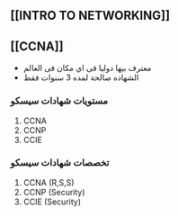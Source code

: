 ## [[INTRO TO NETWORKING]]
## [[CCNA]]
 - معترف بيها دوليا فى اي مكان فى العالم 
 - الشهاده صالحة لمده 3 سنوات فقط

### مستويات شهادات سيسكو
1. CCNA
2. CCNP
3. CCIE


### تخصصات شهادات سيسكو
1. CCNA (R,S,S)
2. CCNP (Security)
3. CCIE (Security)